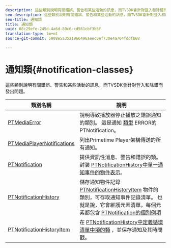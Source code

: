 ```yaml
---
description: 這些類別說明有關錯誤、警告和某些活動的訊息，而TVSDK會針對登入和除錯而發出問題。
seo-description: 這些類別說明有關錯誤、警告和某些活動的訊息，而TVSDK會針對登入和除錯而發出問題。
seo-title: 通知類
title: 通知類
uuid: 08c29efe-245d-4a6d-80c6-cd561cbf3b5f
translation-type: tm+mt
source-git-commit: 5908e5a3521966496aeec0ef730e4a704fddfb68

---
```



# 通知類{#notification-classes}

這些類別說明有關錯誤、警告和某些活動的訊息，而TVSDK會針對登入和除錯而發出問題。

| 類別名稱 | 說明 |
|---|---|
| [PTMediaError](https://help.adobe.com/en_US/primetime/api/psdk/appledoc/Classes/PTMediaError.html) | 說明導致播放器停止播放之錯誤通知的類別。 這是通知 [類型](https://help.adobe.com/en_US/primetime/api/psdk/appledoc/Classes/PTNotification.html) ERROR的PTNotification。 |
| [PTMediaPlayerNotifications](https://help.adobe.com/en_US/primetime/api/psdk/appledoc/Classes/PTMediaPlayerNotifications.html) | 列出Primetime Player架構傳送的所有通知。 |
| [PTNotification](https://help.adobe.com/en_US/primetime/api/psdk/appledoc/Classes/PTNotification.html) | 提供資訊性消息、警告和錯誤的類。 封裝 [PTNotificationHistory中單一通知事件的物件表示](https://help.adobe.com/en_US/primetime/api/psdk/appledoc/Classes/PTNotificationHistory.html)。 |
| [PTNotificationHistory](https://help.adobe.com/en_US/primetime/api/psdk/appledoc/Classes/PTNotificationHistory.html) | 儲存通知物件記錄 [PTNotificationHistoryItem](https://help.adobe.com/en_US/primetime/api/psdk/appledoc/Classes/PTNotificationHistoryItem.html) 物件的類別，可存取通知事件記錄清單。 也就是說，它會維護元素清單，每個元素都包含 [PTNotification的個別例項](https://help.adobe.com/en_US/primetime/api/psdk/appledoc/Classes/PTNotification.html) |
| [PTNotificationHistoryItem](https://help.adobe.com/en_US/primetime/api/psdk/appledoc/Classes/PTNotificationHistoryItem.html) | 在 [PTNotificationHistory中定義循環清單中項的類](https://help.adobe.com/en_US/primetime/api/psdk/appledoc/Classes/PTNotificationHistory.html) ，並保存通知及其時間戳。 |

